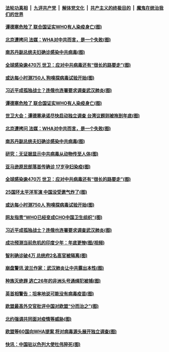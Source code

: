 

####  [法轮功真相](../../../../basic/blob/master/README.md?t=05192331) &nbsp;|&nbsp; [九评共产党](../../../../9ping.md/blob/master/README.md?t=05192331) &nbsp;|&nbsp; [解体党文化](../../../../jtdwh.md/blob/master/README.md?t=05192331)  &nbsp;|&nbsp; [共产主义的终极目的](../../../../gczydzjmd.md/blob/master/README.md?t=05192331) &nbsp;|&nbsp; [魔鬼在统治我们的世界](../../../../mgztzwmdsj.md/blob/master/README.md?t=05192331) 

#### [谭德塞危险了 联合国证实WHO有人染疫身亡(图)](../pages/p9/933744.md?t=05192331) 

#### [北京遭拷问 法媒：WHA对中共而言，是一个失败(图)](../pages/p9/933727.md?t=05192331) 

#### [南苏丹副总统夫妇确诊感染中共病毒(图)](../pages/p9/933716.md?t=05192331) 

#### [全球感染逾470万 世卫：应对中共病毒还有“很长的路要走”(图)](../pages/p9/933676.md?t=05192331) 

#### [或达每小时测750人 狗嗅探病毒试验开始(图)](../pages/p9/933682.md?t=05192331) 

#### [习近平成孤独战士？连俄也连署要求调查武汉肺炎(图)](../pages/p9/933658.md?t=05192331) 

#### [谭德塞危险了 联合国证实WHO有人染疫身亡(图)](../pages/p9/933744.md?t=05192331) 

#### [世卫大会：谭德塞承诺尽快启动独立调查 台湾议题则被拖到年底(图)](../pages/p9/933750.md?t=05192331) 

#### [北京遭拷问 法媒：WHA对中共而言，是一个失败(图)](../pages/p9/933727.md?t=05192331) 

#### [南苏丹副总统夫妇确诊感染中共病毒(图)](../pages/p9/933716.md?t=05192331) 

#### [研究：无证据显示中共病毒从动物传至人体(图)](../pages/p9/933646.md?t=05192331) 

#### [亚马逊原民部落首传确诊 17岁孕妇染疫(图)](../pages/p9/933690.md?t=05192331) 

#### [全球感染逾470万 世卫：应对中共病毒还有“很长的路要走”(图)](../pages/p9/933676.md?t=05192331) 

#### [25国环太平洋军演 中国没受邀气炸了(图)](../pages/p9/933683.md?t=05192331) 

#### [或达每小时测750人 狗嗅探病毒试验开始(图)](../pages/p9/933682.md?t=05192331) 

#### [网友指责“WHO已经变成CHO中国卫生组织”(图)](../pages/p9/933670.md?t=05192331) 

#### [习近平成孤独战士？连俄也连署要求调查武汉肺炎(图)](../pages/p9/933658.md?t=05192331) 

#### [成功预测当前危机的印度少年：年底更惨(图/视频)](../pages/p9/933656.md?t=05192331) 

#### [智利确诊破4万 总统府2名高官被隔离(图)](../pages/p9/933620.md?t=05192331) 

#### [崩盘警讯 波兰作家：武汉肺炎让中共露出本性(图)](../pages/p9/933537.md?t=05192331) 

#### [种族灭绝罪 逃亡26年的非洲头号通缉犯被捕(图)](../pages/p9/933533.md?t=05192331) 

#### [英首相警告：坦率地说可能没有病毒疫苗(图)](../pages/p9/933594.md?t=05192331) 

#### [欧盟最高外交官批评中国对欧盟“分而治之”(图)](../pages/p9/933593.md?t=05192331) 

#### [北约强调共同面对疫情等威胁(图)](../pages/p9/933574.md?t=05192331) 

#### [欧盟等60国向WHA提案 将对病毒源头展开独立调查(图)](../pages/p9/933523.md?t=05192331) 

#### [快讯：中国驻以色列大使杜伟猝死(图)](../pages/p9/933548.md?t=05192331) 

